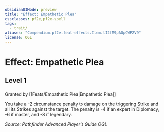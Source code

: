 ```yaml
---
obsidianUIMode: preview
title: "Effect: Empathetic Plea"
cssclasses: pf2e,pf2e-spell
tags:
  - trait/
aliases: "Compendium.pf2e.feat-effects.Item.tI2fM9pAOpCWP2V9"
license: OGL
---
```

# Effect: Empathetic Plea
## Level 1
### 






Granted by [[Feats/Empathetic Plea|Empathetic Plea]]

You take a -2 circumstance penalty to damage on the triggering Strike and all its Strikes against the target. The penalty is -4 if an expert in Diplomacy, -6 if master, and -8 if legendary.

*Source: Pathfinder Advanced Player's Guide*
*OGL*